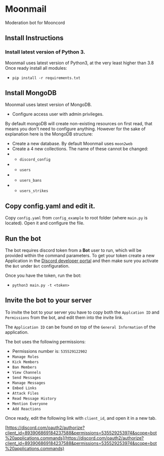 # Moonmail

Moderation bot for Mooncord

## Install Instructions

### Install latest version of Python 3.

Moonmail uses latest version of Python3, at the very least higher than 3.8
Once ready install all modules:
- `pip install -r requirements.txt`

## Install MongoDB

Moonmail uses latest version of MongoDB. 
- Configure access user with admin privileges.

By default mongoDB will create non-existing resources on first read, that means you don't need to configure anything. However for the sake of explanation here is the MongoDB structure:
- Create a new database. By default Moonmail uses `moon2web`
- Create a 4 new collections. The name of these cannot be changed:
- - `discord_config`
- - `users`
- -  `users_bans`
- -  `users_strikes`

## Copy config.yaml and edit it.

Copy `config.yaml` from `config_example` to root folder (where `main.py` is located).
Open it and configure the file.

## Run the bot

The bot requires discord token from a **Bot** user to run, which will be provided within the command parameters. 
To get your token create a new Application in the [Discord developer portal](https://discord.com/developers/applications) and then make sure you activate the `Bot` under `Bot` configuration.

Once you have the token, run the bot:
- `python3 main.py -t <token>`

## Invite the bot to your server

To invite the bot to your server you have to copy both the `Applcation ID` and `Permissions` from the bot, and edit them into the invite link.

The `Application ID` can be found on top of the `General Information` of the application.

The bot uses the following permissions:
- Permissions number is: `535529122902`
- `Manage Roles`
- `Kick Members`
- `Ban Members`
- `View Channels`
- `Send Messages`
- `Manage Messages`
- `Embed Links`
- `Attack Files`
- `Read Message History`
- `Mention Everyone`
- `Add Reactions`

Once ready, edit the following link with `client_id`, and open it in a new tab.

[https://discord.com/oauth2/authorize?client_id=893906869184237588&permissions=535529253974&scope=bot%20applications.commands](https://discord.com/oauth2/authorize?client_id=893906869184237588&permissions=535529253974&scope=bot%20applications.commands)